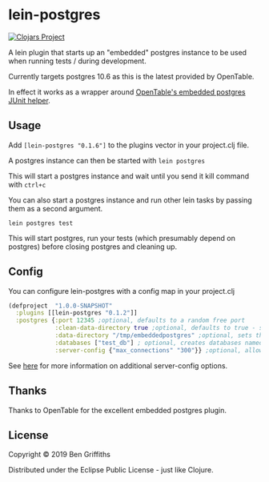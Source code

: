 # lein-postgres

[![Clojars Project](https://img.shields.io/clojars/v/lein-postgres.svg)](https://clojars.org/lein-postgres)

A lein plugin that starts up an "embedded" postgres instance to be used when running tests / during development.

Currently targets postgres 10.6 as this is the latest provided by OpenTable.

In effect it works as a wrapper around [OpenTable's embedded postgres JUnit helper](https://github.com/opentable/otj-pg-embedded).

## Usage

Add `[lein-postgres "0.1.6"]` to the plugins vector in your project.clj file.

A postgres instance can then be started with `lein postgres`

This will start a postgres instance and wait until you send it kill command with `ctrl+c`

You can also start a postgres instance and run other lein tasks by passing them as a second argument.

`lein postgres test`

This will start postgres, run your tests (which presumably depend on postgres) before closing postgres and cleaning up.

## Config

You can configure lein-postgres with a config map in your project.clj

```clojure
(defproject  "1.0.0-SNAPSHOT"
  :plugins [[lein-postgres "0.1.2"]]
  :postgres {:port 12345 ;optional, defaults to a random free port
             :clean-data-directory true ;optional, defaults to true - should we cleanup the data directory on close
             :data-directory "/tmp/embeddedpostgres" ;optional, sets the temporary data directory
             :databases ["test_db"] ; optional, creates databases named in this array
             :server-config {"max_connections" "300"}} ;optional, allows you to set additional server config options
```

See [here](https://github.com/opentable/otj-pg-embedded/blob/master/src/main/java/com/opentable/db/postgres/embedded/EmbeddedPostgreSQL.java) for more information on additional server-config options.

## Thanks

Thanks to OpenTable for the excellent embedded postgres plugin.

## License

Copyright © 2019 Ben Griffiths

Distributed under the Eclipse Public License - just like Clojure.
